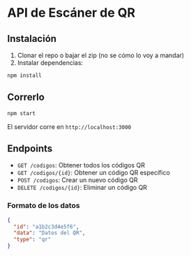 # API de Escáner de QR

## Instalación

1. Clonar el repo o bajar el zip (no se cómo lo voy a mandar)
2. Instalar dependencias:

```bash
npm install
```

## Correrlo

```bash
npm start
```

El servidor corre en `http://localhost:3000`

## Endpoints

- `GET /codigos`: Obtener todos los códigos QR
- `GET /codigos/{id}`: Obtener un código QR específico
- `POST /codigos`: Crear un nuevo código QR
- `DELETE /codigos/{id}`: Eliminar un código QR

### Formato de los datos

```json
{
  "id": "a1b2c3d4e5f6",
  "data": "Datos del QR",
  "type": "qr"
}
```